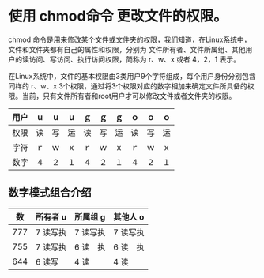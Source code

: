 # 使用 chmod命令 更改文件的权限。

chmod 命令是用来修改某个文件或文件夹的权限，我们知道，在Linux系统中，文件和文件夹都有自己的属性和权限，分别为 文件所有者、文件所属组、其他用户的读访问、写访问、执行访问权限，简称为 r、w、x 或者 4，2，1 表示。

在Linux系统中，文件的基本权限由3类用户9个字符组成，每个用户身份分别包含同样的 r、w、x 3个权限，通过将3个权限对应的数字相加来确定文件所具备的权限。当前，只有文件所有者和root用户才可以修改文件或者文件夹的权限。

| 用户 | ｕ | ｕ | ｕ | ｇ | ｇ | ｇ | ｏ | ｏ | ｏ |
| ---- | -- | -- | -- | -- | -- | -- | -- | -- | -- |
| 权限 | 读 | 写 | 运 | 读 | 写 | 运 | 读 | 写 | 运 |
| 字符 | ｒ | ｗ | ｘ | ｒ | ｗ | ｘ | ｒ | ｗ | ｘ |
| 数字 | ４ | ２ | １ | ４ | ２ | １ | ４ | ２ | １ |

## 数字模式组合介绍

| 数  | 所有者 u | 所属组 g | 其他人 o |
| --- | -------- | -------- | -------- |
| 777 | 7 读写执 | 7 读写执 | 7 读写执 |
| 755 | 7 读写执 | 6 读　执 | 6 读　执 |
| 644 | 6 读写　 | 4 读　　 | 4 读　　 |
